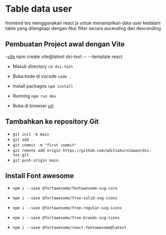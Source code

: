 # Table data user

frontend tes menggunakan react js untuk menampilkan data user kedalam table yang dilengkapi dengan fitur filter secara ascending dan descending

## Pembuatan Project awal dengan Vite

-[vite](https://vitejs.dev/guide/) npm create vite@latest dsi-test -- --template react

- Masuk directory
  `cd dsi-test`

- Buka kode di vscode
  `code .`

- Install packages
  `npm install`

- Running
  `npm run dev`

- Buka di browser
  [url](http://127.0.0.1:5173/)

## Tambahkan ke repository Git

- `git init -b main`
- `git add .`
- `git commit -m "first commit"`
- `git remote add origin https://github.com/aditiakurniawan/dsi-tes.git`
- `git push origin main`

## Install Font awesome

- `npm i --save @fortawesome/fontawesome-svg-core`

- `npm i --save @fortawesome/free-solid-svg-icons`
- `npm i --save @fortawesome/free-regular-svg-icons`
- `npm i --save @fortawesome/free-brands-svg-icons`
- `npm i --save @fortawesome/react-fontawesome@latest`

